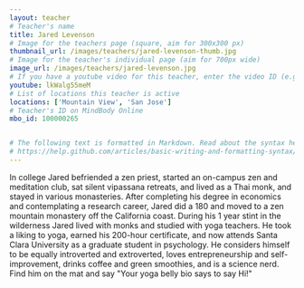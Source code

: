```yaml
---
layout: teacher
# Teacher's name
title: Jared Levenson
# Image for the teachers page (square, aim for 300x300 px)
thumbnail_url: /images/teachers/jared-levenson-thumb.jpg
# Image for the teacher's individual page (aim for 700px wide)
image_url: /images/teachers/jared-levenson.jpg
# If you have a youtube video for this teacher, enter the video ID (e.g. qaqiC84uaNg)
youtube: lkWalg55meM
# List of locations this teacher is active
locations: ['Mountain View', 'San Jose']
# Teacher's ID on MindBody Online
mbo_id: 100000265


# The following text is formatted in Markdown. Read about the syntax here:
# https://help.github.com/articles/basic-writing-and-formatting-syntax/
---
```


In college Jared befriended a zen priest, started an on-campus zen and meditation club, sat silent vipassana retreats, and lived as a Thai monk, and stayed in various monasteries. After completing his degree in economics and contemplating a research career, Jared did a 180 and moved to a zen mountain monastery off the California coast. During his 1 year stint in the wilderness Jared lived with monks and studied with yoga teachers. He took a liking to yoga, earned his 200-hour certificate, and now attends Santa Clara University as a graduate student in psychology. He considers himself to be equally introverted and extroverted, loves entrepreneurship and self-improvement, drinks coffee and green smoothies, and is a science nerd. Find him on the mat and say "Your yoga belly bio says to say Hi!"
